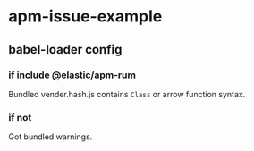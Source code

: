 # apm-issue-example

## babel-loader config

### if include @elastic/apm-rum

Bundled vender.hash.js contains `Class` or arrow function syntax.

### if not

Got bundled warnings.

